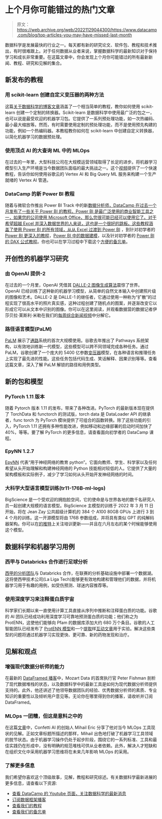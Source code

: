 # 上个月你可能错过的热门文章

> 原文：<https://web.archive.org/web/20221129044300/https://www.datacamp.com/blog/top-articles-you-may-have-missed-last-month>

数据科学是发展最快的行业之一。每天都有新的研究论文、软件包、教程和技术推出，有时很难跟上。对于任何数据从业者来说，掌握数据科学的最新知识对于保持学习和成长非常重要。在这篇文章中，你会发现上个月你可能错过的所有最新新闻、教程、研究和见解的集合。

## 新发布的教程

### 用 scikit-learn 创建自定义变压器的两种方法

这篇[关于数据科学的博客文章](https://web.archive.org/web/20220524184420/https://towardsdatascience.com/two-ways-to-create-custom-transformers-with-scikit-learn-b9089acacd37)涵盖了一个相当简单的教程，教你如何使用 scikit-learn 创建一个定制的转换器。Scikit-learn 是数据科学中使用最广泛的包之一，也可以说是最受欢迎的机器学习包。它提供了一系列预处理功能，如一次热编码、最小最大缩放等。然而，有时需要使用定制的预处理功能，而不是使用预先构建的功能，例如一个热编码器。本教程教你如何在 scikit-learn 中创建自定义转换器，以简化机器学习的数据预处理。

### 使用顶点 AI 的大查询 ML 中的 MLOps

在过去的一年里，大型科技公司在大规模运营领域取得了长足的进步。将机器学习模型引入生产环境是当今数据团队面临的最大挑战之一。这个[视频](https://web.archive.org/web/20220524184420/https://www.youtube.com/watch?v=TOIcrG0DGe8)提供了一个快速教程，告诉你如何使用谷歌云的 Vertex AI 和 Big Query ML 服务来构建一个生产就绪的 Vertex AI 管道。

### DataCamp 的新 Power BI 教程

随着与微软合作推出 Power BI Track 中的新[数据分析师，DataCamp 在过去一个月发布了一些关于 Power BI 的教程。Power BI 是最广泛使用的商业智能工具之一，如果您的公司使用 Microsoft Office，那么您很可能已经可以使用它了。对于希望超越 Excel 并深入数据世界的人来说，这也是一个很好的跳板。这些教程涵盖了使用 Power BI 的所有领域，从](https://web.archive.org/web/20220524184420/https://www.datacamp.com/tracks/career)[从 Excel 过渡到 Power BI](https://web.archive.org/web/20220524184420/https://www.datacamp.com/blog/how-to-transition-from-excel-to-power-bi) ，到针对初学者的 [Power BI 更深入的教程](https://web.archive.org/web/20220524184420/https://www.datacamp.com/tutorial/tutorial-power-bi-for-beginners)，[Power BI 中的数据建模](https://web.archive.org/web/20220524184420/https://www.datacamp.com/tutorial/data-modeling-in-power-bi-tutorial)，以及针对初学者的 [Power BI 的 DAX 公式教程](https://web.archive.org/web/20220524184420/https://www.datacamp.com/tutorial/power-bi-dax-tutorial-for-beginners)。你也可以在学习过程中下载这个[方便的备忘单](https://web.archive.org/web/20220524184420/https://www.datacamp.com/cheat-sheet/power-bi-cheat-sheet)。

## 开创性的机器学习研究

### 由 OpenAI 提供-2

在过去的一个月里，OpenAI 凭借其 [DALLE-2 图像生成算法](https://web.archive.org/web/20220524184420/https://openai.com/dall-e-2/)震惊了世界。OpenAI 已经训练了这种新的机器学习模型，从简单的自然文本输入中创建照片级的图像和艺术。DALLE-2 是 DALLE-1 的继任者，它通过使用一种称为“扩散”的过程实现了很高水平的照片真实感，这种过程创建了随机点的图案，并逐渐改变它以形成它可以从文本中识别的图像。你可以在这里阅读，并观看数据营的数据记者伊莎贝拉·莱斯利·米勒在我们的[每周综合新闻视频](https://web.archive.org/web/20220524184420/https://www.youtube.com/watch?v=jU4z1D3Q8_k&t)中分解它。

### 路径语言模型(PaLM)

[PaLM](https://web.archive.org/web/20220524184420/https://ai.googleblog.com/2022/04/pathways-language-model-palm-scaling-to.html) 展示了[通路](https://web.archive.org/web/20220524184420/https://arxiv.org/abs/2203.12533)系统的首次大规模使用。谷歌去年推出了 Pathways 系统架构，以有效地训练新一代模型，这些模型可以跨不同领域完成各种任务。通过 PaLM，谷歌创建了一个庞大的 5400 亿参数[变压器](https://web.archive.org/web/20220524184420/https://ai.googleblog.com/2017/08/transformer-novel-neural-network.html)模型，在各种语言和推理任务上实现了最先进的性能。这些任务包括代码生成、笑话解释、因果识别等等。查看这篇文章，深入了解 PaLM 解锁的路径和用例类型。

## 新的包和模型

### PyTorch 1.11 版本

随着 Pytorch 版本 1.11 的发布，带来了各种改进。PyTorch 的最新版本现在提供了 TorchData 和 functorch 的测试版，torch data 是 DataLoader API 的继承者，func torch 为 PyTorch 模块提供了可组合的函数转换。除了这些功能的引入，PyTorch 1.11 还拥有多种性能改进，例如移动和边缘部署的启动时间加快了 40%，等等。要了解 PyTorch 的更多信息，请查看面向初学者的 DataCamp 课程。

### EpyNN 1.2.7

[EpyNN](https://web.archive.org/web/20220524184420/https://pypi.org/project/EpyNN/#description) 代表“用于神经网络的教育 python”。它面向教师、学生、科学家以及任何希望从头开始理解和构建神经网络的 Python 技能相对较低的人。它提供了大量的架构模板和实际例子，减少了学习如何从头开始开发神经网络的时间。

### 大科学大型语言模型训练(tr11-176B-ml-logs)

BigScience 是一个受欢迎的拥抱脸空间，它的使命是与世界各地的数千名研究人员一起创建大规模的语言模型。BigScience 主模型的训练于 2022 年 3 月 11 日开始，将在 Jean Zay 公共超级计算机的 384 个 A100 80GB GPUs 上进行 3 到 4 个月的训练。这一开源模型将由 176B 参数组成，并将具有类似 GPT 的纯解码器架构。你可以在[的推特](https://web.archive.org/web/20220524184420/https://twitter.com/BigScienceLLM)上关注培训更新——并且在六月左右的某个时候能够使用这个模型。

## 数据科学和机器学习用例

### 西甲与 Databricks 合作进行足球分析

[西甲的分析团队](https://web.archive.org/web/20220524184420/https://www.computerweekly.com/news/252515372/Spains-La-Liga-looks-to-enleague-data-analytics-with-Databricks)与 Databricks 合作，在联赛的分析基础设施中部署一个数据湖。这将使西甲技术公司(La Liga Tech)能够更有效地构建和管理他们的数据，并将机器学习用于有趣的用例，如受伤预测、球迷内容推荐等。

### 使用深度学习来注释蛋白质宇宙

科学家们长期以来一直使用计算工具直接从序列中推断和注释蛋白质的功能。谷歌的 AI 团队已经成功利用深度学习可靠地预测蛋白质的功能；他们称之为 ProtENN，这使他们能够向 Pfam 的数据库添加大约 680 万个条目。谷歌的人工智能团队已经发布了 [ProtENN 模型](https://web.archive.org/web/20220524184420/https://github.com/google-research/google-research/tree/master/using_dl_to_annotate_protein_universe#availability-of-trained-models)和一个[提取](https://web.archive.org/web/20220524184420/https://distill.pub/)样[互动文章](https://web.archive.org/web/20220524184420/https://google-research.github.io/proteinfer/)用于实验。解决这些类型的问题将通过机器学习实现更快、更可靠、新的药物发现和治疗。

## 见解和观点

### 增强现代数据分析师的能力

在最新的 [DataFramed 播客](https://web.archive.org/web/20220524184420/https://www.datacamp.com/podcast/empowering-the-modern-data-analyst)中，Mozart Data 的首席执行官 Peter Fishman 剖析了现代数据堆栈的状态，以及数据科学中的最新工具是如何为现代数据分析师提供支持的。此外，他还讲述了他领导数据团队的经验、优秀数据分析师的素质、专业知识的重要性以及倾听用户意见等。无论你在哪里得到你的播客，请收听并订阅 DataFramed。

### MLOps 一团糟，但这是意料之中的

在这篇[文章](https://web.archive.org/web/20220524184420/https://www.mihaileric.com/posts/mlops-is-a-mess/)中，Confetti AI 的创始人 Mihail Eric 分享了他对当今 MLOps 工具现状的见解。正如文章标题所描述的那样，Mihail 出色地打破了机器学习工具领域的脱节状态。由于机器学习操作仍处于起步阶段，围绕它的一系列标准、工具和最佳实践仍在形成中，没有明确的规范堆栈可供从业者依赖。此外，解决人才短缺和在组织文化中采用机器学习思维将在未来几年影响 MLOps 的采用。

### 了解更多信息

我们希望你喜欢这个顶级故事，见解，教程和研究综述。有关数据科学最新进展的更多信息，请查看以下资源:

*   [查看 DataCamp 的 Youtube 页面，关注数据科学的最新消息](https://web.archive.org/web/20220524184420/https://www.youtube.com/c/Datacamp)
*   [订阅数据框架播客](https://web.archive.org/web/20220524184420/https://www.datacamp.com/podcast)
*   [查看我们的教程](https://web.archive.org/web/20220524184420/http://www.datacamp.com/tutorial)
*   [查看我们的备忘单](https://web.archive.org/web/20220524184420/http://www.datacamp.com/cheat-sheet)